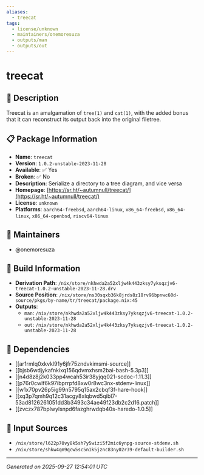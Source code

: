 ```yaml
---
aliases:
  - treecat
tags:
  - license/unknown
  - maintainers/onemoresuza
  - outputs/man
  - outputs/out
---
```


# treecat

## 📝 Description

Treecat is an amalgamation of `tree(1)` and `cat(1)`, with the added
bonus that it can reconstruct its output back into the original filetree.


## 📋 Package Information

- **Name**: `treecat`
- **Version**: `1.0.2-unstable-2023-11-28`
- **Available**: ✅ Yes
- **Broken**: ✅ No
- **Description**: Serialize a directory to a tree diagram, and vice versa
- **Homepage**: [https://sr.ht/~autumnull/treecat/](https://sr.ht/~autumnull/treecat/)
- **License**: `unknown`
- **Platforms**: `aarch64-freebsd`, `aarch64-linux`, `x86_64-freebsd`, `x86_64-linux`, `x86_64-openbsd`, `riscv64-linux`
## 👥 Maintainers

- @onemoresuza


## 🔧 Build Information

- **Derivation Path**: `/nix/store/nkhwda2a52xljw4k443zksy7yksqzjv6-treecat-1.0.2-unstable-2023-11-28.drv`
- **Source Position**: `/nix/store/ns30sqxb36k8jrds8z18rv96bpnwc60d-source/pkgs/by-name/tr/treecat/package.nix:45`
- **Outputs**:
  - `man`:  `/nix/store/nkhwda2a52xljw4k443zksy7yksqzjv6-treecat-1.0.2-unstable-2023-11-28`
  - `out`:  `/nix/store/nkhwda2a52xljw4k443zksy7yksqzjv6-treecat-1.0.2-unstable-2023-11-28`

## 🔗 Dependencies

- [[ar1rmlq0xkvkl91y6jfr75zndvkimsmi-source]]
- [[bjsb6wdjykafnkixq156qdvmxhsm2bai-bash-5.3p3]]
- [[n4d8z8j2k033pp4wcah53ir38yjqq021-scdoc-1.11.3]]
- [[p76r0cwlf6k97ibprrpfd8xw0r8wc3nx-stdenv-linux]]
- [[w1x70pv26p5ig99n5795q15ax2cbqf3f-hare-hook]]
- [[xq3p7qmh9q12c31acgy8xlqbwd5qibl7-53ad8126261051dd3b3493c34ae49f23db2c2d16.patch]]
- [[zvczx787bplwylsnpd6fazghrwdqb40s-haredo-1.0.5]]

## 📁 Input Sources

- `/nix/store/l622p70vy8k5sh7y5wizi5f2mic6ynpg-source-stdenv.sh`
- `/nix/store/shkw4qm9qcw5sc5n1k5jznc83ny02r39-default-builder.sh`

---
*Generated on 2025-09-27 12:54:01 UTC*
